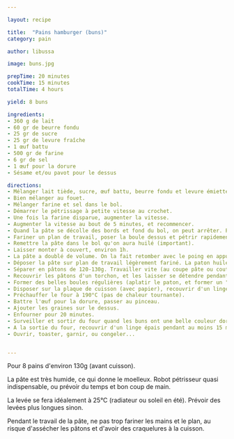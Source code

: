 ```yaml
---

layout: recipe

title:  "Pains hamburger (buns)"
category: pain

author: libussa

image: buns.jpg

prepTime: 20 minutes
cookTime: 15 minutes
totalTime: 4 hours

yield: 8 buns

ingredients:
- 360 g de lait
- 60 gr de beurre fondu
- 25 gr de sucre
- 25 gr de levure fraîche
- 1 œuf battu
- 500 gr de farine
- 6 gr de sel
- 1 œuf pour la dorure
- Sésame et/ou pavot pour le dessus

directions:
- Mélanger lait tiède, sucre, œuf battu, beurre fondu et levure émiettée dans le bol du pétrisseur.
- Bien mélanger au fouet.
- Mélanger farine et sel dans le bol.
- Démarrer le pétrissage à petite vitesse au crochet.
- Une fois la farine disparue, augmenter la vitesse.
- Augmenter la vitesse au bout de 5 minutes, et recommencer.
- Quand la pâte se décolle des bords et fond du bol, on peut arrêter. Prévoir entre 10 et 20 minutes de pétrissage au total.
- Fariner un plan de travail, poser la boule dessus et pétrir rapidement (méthode Berthinet, 2 minutes, ça va coller).
- Remettre la pâte dans le bol qu'on aura huilé (important).
- Laisser monter à couvert, environ 1h.
- La pâte a doublé de volume. On la fait retomber avec le poing en appuyant fort.
- Déposer la pâte sur plan de travail légèrement fariné. La paton huilé ne va pas trop coller.
- Séparer en pâtons de 120-130g. Travailler vite (au coupe pâte ou couteau) pour éviter que ça colle.
- Recouvrir les pâtons d'un torchon, et les laisser se détendre pendant 10 minutes.
- Former des belles boules régulières (aplatir le paton, et former un "chausson" en repliant et soudant la pate. Tourner de 90 degrés, recommencer 3 ou 4 fois. Finir en roulant entre la paume et le plan de travail).
- Disposer sur la plaque de cuisson (avec papier), recouvrir d'un linge et laisser reposer 1h minimum.
- Préchauffer le four à 190°C (pas de chaleur tournante).
- Battre l'œuf pour la dorure, passer au pinceau.
- Ajouter les graines sur le dessus.
- Enfourner pour 20 minutes.
- Surveiller et sortir du four quand les buns ont une belle couleur dorée.
- A la sortie du four, recouvrir d'un linge épais pendant au moins 15 minutes. Cela va contribuer au moelleux.
- Ouvrir, toaster, garnir, ou congeler...


---
```


Pour 8 pains d'environ 130g (avant cuisson).

La pâte est très humide, ce qui donne le moelleux. Robot pétrisseur quasi indispensable, ou prévoir du temps et bon coup de main.

La levée se fera idéalement à 25°C (radiateur ou soleil en été). Prévoir des levées plus longues sinon.

Pendant le travail de la pâte, ne pas trop fariner les mains et le plan, au risque d'assécher les pâtons et d'avoir des craquelures à la cuisson.
